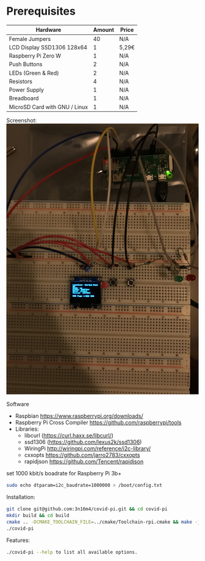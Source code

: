 # Prerequisites
| Hardware                      | Amount | Price |
|-------------------------------|--------|-------|
| Female Jumpers                | 40     | N/A   |
| LCD Display SSD1306 128x64    | 1      | 5,29€ |
| Raspberry Pi Zero W           | 1      | N/A   |
| Push Buttons                  | 2      | N/A   |
| LEDs (Green & Red)            | 2      | N/A   |
| Resistors                     | 4      | N/A   |
| Power Supply                  | 1      | N/A   |
| Breadboard                    | 1      | N/A   |
| MicroSD Card with GNU / Linux | 1      | N/A   |

Screenshot:
![Preview](img/Screenshot.JPG)

Software
-   Raspbian https://www.raspberrypi.org/downloads/
-   Raspberry Pi Cross Compiler https://github.com/raspberrypi/tools
-   Libraries:
    -   libcurl (https://curl.haxx.se/libcurl/)
    -   ssd1306 (https://github.com/lexus2k/ssd1306)
    -   WiringPi http://wiringpi.com/reference/i2c-library/
    -   cxxopts https://github.com/jarro2783/cxxopts
    -   rapidjson https://github.com/Tencent/rapidjson

set 1000 kbit/s boadrate for Raspberry Pi 3b+
```bash
sudo echo dtparam=i2c_baudrate=1000000 > /boot/config.txt
```

Installation:
```bash
git clone git@github.com:3n16m4/covid-pi.git && cd covid-pi
mkdir build && cd build
cmake .. -DCMAKE_TOOLCHAIN_FILE=../cmake/Toolchain-rpi.cmake && make -j
./covid-pi
```

Features:
```bash
./covid-pi --help to list all available options.
```
